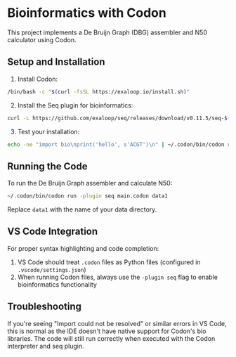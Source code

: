 # Bioinformatics with Codon

This project implements a De Bruijn Graph (DBG) assembler and N50 calculator using Codon.

## Setup and Installation

1. Install Codon:
```bash
/bin/bash -c "$(curl -fsSL https://exaloop.io/install.sh)"
```

2. Install the Seq plugin for bioinformatics:
```bash
curl -L https://github.com/exaloop/seq/releases/download/v0.11.5/seq-$(uname -s | tr '[:upper:]' '[:lower:]')-$(uname -m).tar.gz | tar zxvf - -C ${HOME}/.codon/lib/codon/plugins
```

3. Test your installation:
```bash
echo -ne "import bio\nprint('hello', s'ACGT')\n" | ~/.codon/bin/codon run -plugin seq -
```

## Running the Code

To run the De Bruijn Graph assembler and calculate N50:

```bash
~/.codon/bin/codon run -plugin seq main.codon data1
```

Replace `data1` with the name of your data directory.

## VS Code Integration

For proper syntax highlighting and code completion:

1. VS Code should treat `.codon` files as Python files (configured in `.vscode/settings.json`)
2. When running Codon files, always use the `-plugin seq` flag to enable bioinformatics functionality

## Troubleshooting

If you're seeing "Import could not be resolved" or similar errors in VS Code, this is normal as the IDE doesn't have native support for Codon's bio libraries. The code will still run correctly when executed with the Codon interpreter and seq plugin.
